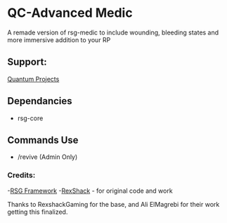# QC-Advanced Medic
A remade version of rsg-medic to include wounding, bleeding states and more immersive addition to your RP

## Support:
[Quantum Projects](https://discord.gg/xkr9R4H8)

## Dependancies
- rsg-core

## Commands Use
- /revive <player id> (Admin Only)

### Credits:
-[RSG Framework](https://github.com/Rexshack-RedM)
-[RexShack](https://github.com/RexShack) - for original code and work 

Thanks to RexshackGaming for the base, and Ali ElMagrebi for their work getting this finalized.

